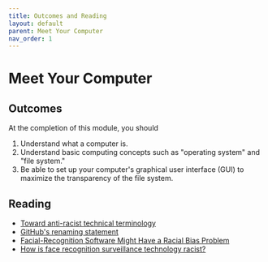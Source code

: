```yaml
---
title: Outcomes and Reading
layout: default
parent: Meet Your Computer
nav_order: 1
---
```

# Meet Your Computer

## Outcomes

At the completion of this module, you should

1.  Understand what a computer is.
2.  Understand basic computing concepts such as "operating system" and "file system."
3.  Be able to set up your computer's graphical user interface (GUI) to maximize the transparency of the file system.

## Reading

- [Toward anti-racist technical terminology](https://ach.org/toward-anti-racist-technical-terminology/)
- [GitHub's renaming statement](https://github.com/github/renaming)
- [Facial-Recognition Software Might Have a Racial Bias Problem](https://www.theatlantic.com/technology/archive/2016/04/the-underlying-bias-of-facial-recognition-systems/476991/)
- [How is face recognition surveillance technology racist?](https://www.aclu.org/news/privacy-technology/how-is-face-recognition-surveillance-technology-racist/)